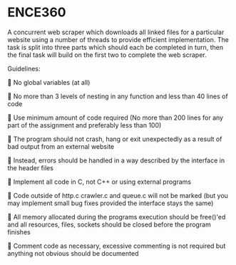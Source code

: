 # ENCE360

A concurrent web scraper which downloads all linked files for a particular website using a number of threads to provide efficient implementation.
The task is split into three parts which should each be completed in turn, then the final task will build on the first two to complete the web scraper.

Guidelines:

 No global variables (at all)

 No more than 3 levels of nesting in any function and less than 40 lines of code

 Use minimum amount of code required (No more than 200 lines for any part of the assignment and preferably less than 100)

 The program should not crash, hang or exit unexpectedly as a result of bad output from an external website

 Instead, errors should be handled in a way described by the interface in the header files

 Implement all code in C, not C++ or using external programs

 Code outside of http.c crawler.c and queue.c will not be marked (but you may implement small bug fixes provided the interface stays the same)

 All memory allocated during the programs execution should be free()'ed and all resources, files, sockets should be closed before the program finishes

 Comment code as necessary, excessive commenting is not required but anything not obvious should be documented
